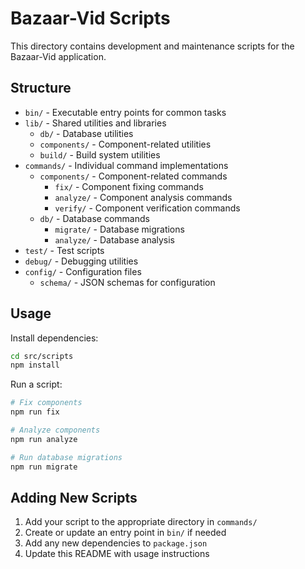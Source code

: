 # Bazaar-Vid Scripts

This directory contains development and maintenance scripts for the Bazaar-Vid application.

## Structure

- `bin/` - Executable entry points for common tasks
- `lib/` - Shared utilities and libraries
  - `db/` - Database utilities
  - `components/` - Component-related utilities
  - `build/` - Build system utilities
- `commands/` - Individual command implementations
  - `components/` - Component-related commands
    - `fix/` - Component fixing commands
    - `analyze/` - Component analysis commands
    - `verify/` - Component verification commands
  - `db/` - Database commands
    - `migrate/` - Database migrations
    - `analyze/` - Database analysis
- `test/` - Test scripts
- `debug/` - Debugging utilities
- `config/` - Configuration files
  - `schema/` - JSON schemas for configuration

## Usage

Install dependencies:

```bash
cd src/scripts
npm install
```

Run a script:

```bash
# Fix components
npm run fix

# Analyze components
npm run analyze

# Run database migrations
npm run migrate
```

## Adding New Scripts

1. Add your script to the appropriate directory in `commands/`
2. Create or update an entry point in `bin/` if needed
3. Add any new dependencies to `package.json`
4. Update this README with usage instructions
